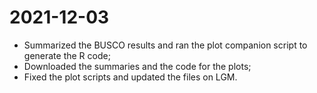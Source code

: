 # 2021-12-03

- Summarized the BUSCO results and ran the plot companion script to generate the R code;
- Downloaded the summaries and the code for the plots;
- Fixed the plot scripts and updated the files on LGM.